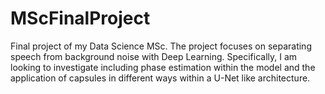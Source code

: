 # MScFinalProject
Final project of my Data Science MSc. The project focuses on separating speech from background noise with Deep Learning. Specifically, I am looking to investigate including phase estimation within the model and the application of capsules in different ways within a U-Net like architecture.
